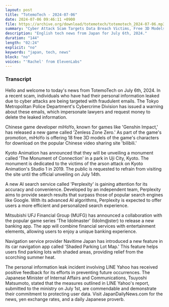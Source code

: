 ```yaml
---
layout: post
title: "TotemoTech - 2024-07-06"
date: 2024-07-06 09:46:11 +0900
file: https://archive.org/download/totemotech/totemotech_2024-07-06.mp3
summary: "Cyber Attack Scam Targets Data Breach Victims, Free 3D Models Released for New Game, & more…"
description: "English tech news from Japan for July 6th, 2024."
duration: "144"
length: "02:24"
explicit: "no"
keywords: "japan, tech, news"
block: "no"
voices: "'Rachel' from ElevenLabs"
---
```


### Transcript

Hello and welcome to today's news from TotemoTech on July 6th, 2024. In a recent scam, individuals who have had their personal information leaked due to cyber attacks are being targeted with fraudulent emails. The Tokyo Metropolitan Police Department's Cybercrime Division has issued a warning about these emails, which impersonate lawyers and request money to delete the leaked information.

Chinese game developer miHoYo, known for games like 'Genshin Impact,' has released a new game called 'Zenless Zone Zero.' As part of the game's promotion, miHoYo is offering 18 free 3D models of the game's characters for download on the popular Chinese video sharing site 'bilibili.'

Kyoto Animation has announced that they will be unveiling a monument called 'The Monument of Connection' in a park in Uji City, Kyoto. The monument is dedicated to the victims of the arson attack on Kyoto Animation's Studio 1 in 2019. The public is requested to refrain from visiting the site until the official unveiling on July 14th.

A new AI search service called 'Perplexity' is gaining attention for its accuracy and convenience. Developed by an independent team, Perplexity aims to provide search results that surpass those of popular search engines like Google. With its advanced AI algorithms, Perplexity is expected to offer users a more efficient and personalized search experience.

Mitsubishi UFJ Financial Group (MUFG) has announced a collaboration with the popular game series 'The Idolmaster' (Idolm@ster) to release a new banking app. The app will combine financial services with entertainment elements, allowing users to enjoy a unique banking experience.

Navigation service provider Navitime Japan has introduced a new feature in its car navigation app called 'Shaded Parking Lot Map.' This feature helps users find parking lots with shaded areas, providing relief from the scorching summer heat.

The personal information leak incident involving LINE Yahoo has received positive feedback for its efforts in preventing future occurrences. The Japanese Minister of Internal Affairs and Communications, Tsuyoshi Matsumoto, stated that the measures outlined in LINE Yahoo's report, submitted to the ministry on July 1st, are commendable and demonstrate their commitment to protecting user data.   Visit JapanDailyNews.com for the news, yen exchange rates, and a daily Japanese proverb.
